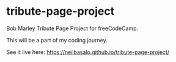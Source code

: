 # tribute-page-project

Bob Marley Tribute Page Project for freeCodeCamp. 

This will be a part of my coding journey.

See it live here: https://neilbasalo.github.io/tribute-page-project/
